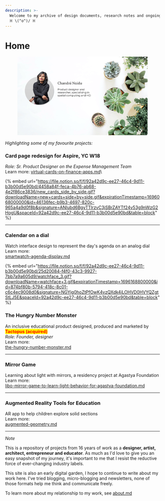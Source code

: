 ```yaml
---
description: >-
  Welcome to my archive of design documents, research notes and ongoing quests 
  ※ \(^o^)/ ※
---
```


# Home

<figure><img src=".gitbook/assets/image (174).png" alt=""><figcaption></figcaption></figure>

_Highlighting some of my favourite projects:_

### Card page redesign for Aspire, YC W18

_Role: Sr. Product Designer on the Expense Management Team_\
Learn more: [virtual-cards-on-finance-apps.md](design-pages/product-design/virtual-cards-on-finance-apps.md "mention")\


{% embed url="https://file.notion.so/f/f/92a42d9c-ee27-46c4-9d11-b3b00d5e90bd/4458a84f-feca-4b76-ab68-4e2f86ce3836/new_cards_side_by_side.gif?downloadName=new+cards+side+by+side.gif&expirationTimestamp=1696068000000&id=46136fec-b9b3-4697-820c-965a4a9d0f8b&signature=ANIubd6BgyTTIrzvC3jSBrZAYTf24v53g9nWzG2HogU&spaceId=92a42d9c-ee27-46c4-9d11-b3b00d5e90bd&table=block" %}

***

### Calendar on a dial

Watch interface design to represent the day's agenda on an analog dial\
Learn more:\
&#x20;[smartwatch-agenda-display.md](design-pages/interaction-design/smartwatch-agenda-display.md "mention")

{% embed url="https://file.notion.so/f/f/92a42d9c-ee27-46c4-9d11-b3b00d5e90bd/25d20084-f4f0-43c3-9927-7bb7a9a605d9/watchface_3.gif?downloadName=watchface+3.gif&expirationTimestamp=1696168800000&id=874bf80b-5794-418c-8c01-c6c4ec9008d0&signature=NGYig0hoZtPfOwK4vzQXdk4iLOHVD0HVYQZgtStLJ5E&spaceId=92a42d9c-ee27-46c4-9d11-b3b00d5e90bd&table=block" %}

### The Hungry Number Monster&#x20;

An inclusive educational product designed, produced and marketed by <mark style="color:red;">**Tactopus (acquired)**</mark>\
_Role: Founder, designer_\
Learn more:\
[the-hungry-number-monster.md](design-pages/spatial-interaction-design/tactopus-inclusive-learning-with-mr/the-hungry-number-monster.md "mention")

***

### Mirror Game

Learning about light with mirrors, a residency project at Agastya Foundation\
Learn more: \
[libo-mirror-game-to-learn-light-behavior-for-agastya-foundation.md](design-pages/game-design/libo-mirror-game-to-learn-light-behavior-for-agastya-foundation.md "mention")

***

### Augmented Reality Tools for Education

AR app to help children explore solid sections \
Learn more:\
&#x20;[augmented-geometry.md](design-pages/spatial-interaction-design/augmented-geometry.md "mention")

***

_Note_

This is a repository of projects from 16 years of work as a **designer, artist, architect, entrepreneur and educator**. As much as I'd love to give you an easy snapshot of my journey, it's important to me that I resist the reductive force of ever-changing industry labels.

This site is also an early digital garden, I hope to continue to write about my work here. I've tried blogging, micro-blogging and newsletters, none of those formats help me think and communicate freely.&#x20;

To learn more about my relationship to my work, see [about.md](about.md "mention")
